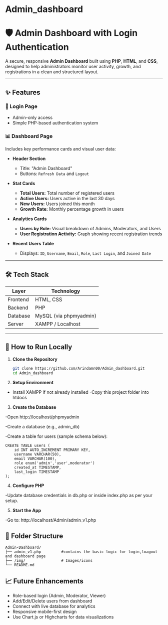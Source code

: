# Admin_dashboard
# 🛡️ Admin Dashboard with Login Authentication

A secure, responsive **Admin Dashboard** built using **PHP**, **HTML**, and **CSS**, designed to help administrators monitor user activity, growth, and registrations in a clean and structured layout.

---

## ✨ Features

### 🔐 Login Page
- Admin-only access
- Simple PHP-based authentication system

### 📊 Dashboard Page
Includes key performance cards and visual user data:

- **Header Section**
  - Title: "Admin Dashboard"
  - Buttons: `Refresh Data` and `Logout`

- **Stat Cards**
  - **Total Users:** Total number of registered users
  - **Active Users:** Users active in the last 30 days
  - **New Users:** Users joined this month
  - **Growth Rate:** Monthly percentage growth in users

- **Analytics Cards**
  - **Users by Role:** Visual breakdown of Admins, Moderators, and Users
  - **User Registration Activity:** Graph showing recent registration trends

- **Recent Users Table**
  - Displays: `ID`, `Username`, `Email`, `Role`, `Last Login`, and `Joined Date`

---

## 🛠️ Tech Stack

| Layer       | Technology        |
|-------------|-------------------|
| Frontend    | HTML, CSS         |
| Backend     | PHP               |
| Database    | MySQL (via phpmyadmin)  |
| Server      | XAMPP / Localhost |

---

## 🚀 How to Run Locally

1. **Clone the Repository**
   ```bash
   git clone https://github.com/Arindamn00/Admin_dashboard.git
   cd Admin_dashboard
2. **Setup Environment**
 - Install XAMPP if not already installed
 -Copy this project folder into htdocs

3. **Create the Database**

  -Open http://localhost/phpmyadmin

  -Create a database (e.g., admin_db)

  -Create a table for users (sample schema below):

```
CREATE TABLE users (
    id INT AUTO_INCREMENT PRIMARY KEY,
    username VARCHAR(50),
    email VARCHAR(100),
    role enum('admin','user',moderator')
    created_at TIMESTAMP,
    last_login TIMESTAMP
);
```
4. **Configure PHP**

  -Update database credentials in db.php or inside index.php as per your setup.

5. **Start the App**

  -Go to: http://localhost/Admin/admin_v1.php

## 📌 Folder Structure
```
Admin-Dashboard/
├── admin_v1.php         #contains the basic logic for login,loagout and dashboard page
├── /img/                # Images/icons
└── README.md
```

## 📈 Future Enhancements
  - Role-based login (Admin, Moderator, Viewer)
  - Add/Edit/Delete users from dashboard
  - Connect with live database for analytics
  - Responsive mobile-first design
  - Use Chart.js or Highcharts for data visualizations
